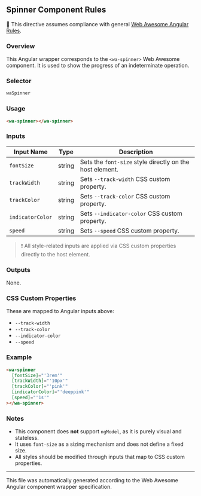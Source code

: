 ## Spinner Component Rules

📌 This directive assumes compliance with general [Web Awesome Angular Rules](../../../RULES.md).

### Overview

This Angular wrapper corresponds to the `<wa-spinner>` Web Awesome component.
It is used to show the progress of an indeterminate operation.

### Selector

```ts
waSpinner
```

### Usage

```html
<wa-spinner></wa-spinner>
```

### Inputs

| Input Name       | Type   | Description                                              |
| ---------------- | ------ | -------------------------------------------------------- |
| `fontSize`       | string | Sets the `font-size` style directly on the host element. |
| `trackWidth`     | string | Sets `--track-width` CSS custom property.                |
| `trackColor`     | string | Sets `--track-color` CSS custom property.                |
| `indicatorColor` | string | Sets `--indicator-color` CSS custom property.            |
| `speed`          | string | Sets `--speed` CSS custom property.                      |

> ❗ All style-related inputs are applied via CSS custom properties directly to the host element.

### Outputs

None.

### CSS Custom Properties

These are mapped to Angular inputs above:

* `--track-width`
* `--track-color`
* `--indicator-color`
* `--speed`

### Example

```html
<wa-spinner
  [fontSize]="'3rem'"
  [trackWidth]="'10px'"
  [trackColor]="'pink'"
  [indicatorColor]="'deeppink'"
  [speed]="'1s'"
></wa-spinner>
```

### Notes

* This component does **not** support `ngModel`, as it is purely visual and stateless.
* It uses `font-size` as a sizing mechanism and does not define a fixed size.
* All styles should be modified through inputs that map to CSS custom properties.

---

This file was automatically generated according to the Web Awesome Angular component wrapper specification.
